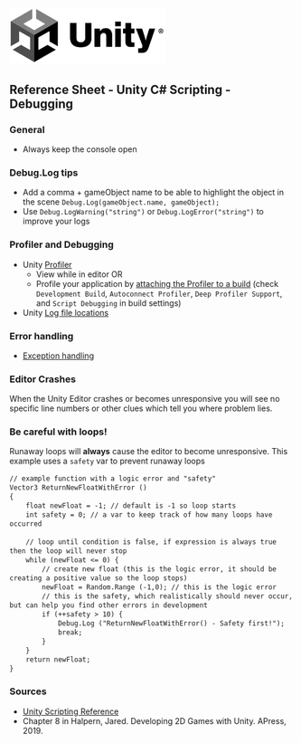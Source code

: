

<img width="275" src="../assets/img/logos/logo-unity-b-w.png">

## Reference Sheet - Unity C# Scripting - Debugging


### General

- Always keep the console open


### Debug.Log tips

- Add a comma + gameObject name to be able to highlight the object in the scene `Debug.Log(gameObject.name, gameObject);`
- Use `Debug.LogWarning("string")` or `Debug.LogError("string")` to improve your logs



### Profiler and Debugging

- Unity [Profiler](https://docs.unity3d.com/Manual/Profiler.html)
	- View while in editor OR
	- Profile your application by [attaching the Profiler to a build](https://docs.unity3d.com/2021.3/Documentation/Manual/profiler-profiling-applications.html) (check `Development Build`, `Autoconnect Profiler`, `Deep Profiler Support`, and `Script Debugging` in build settings)
- Unity [Log file locations](https://docs.unity3d.com/Manual/LogFiles.html)




### Error handling

- [Exception handling](https://forum.unity.com/threads/exception-handling-how-it-work.289511/#post-1910871)






### Editor Crashes

When the Unity Editor crashes or becomes unresponsive you will see no specific line numbers or other clues which tell you where problem lies.



### Be careful with loops!

Runaway loops will **always** cause the editor to become unresponsive. This example uses a `safety` var to prevent runaway loops

```
// example function with a logic error and "safety"
Vector3 ReturnNewFloatWithError ()
{
    float newFloat = -1; // default is -1 so loop starts
    int safety = 0; // a var to keep track of how many loops have occurred

    // loop until condition is false, if expression is always true then the loop will never stop
    while (newFloat <= 0) {
        // create new float (this is the logic error, it should be creating a positive value so the loop stops)
        newFloat = Random.Range (-1,0); // this is the logic error
        // this is the safety, which realistically should never occur, but can help you find other errors in development
        if (++safety > 10) {
            Debug.Log ("ReturnNewFloatWithError() - Safety first!");
            break;
        }
    }
    return newFloat;
}
```



### Sources
- [Unity Scripting Reference](https://docs.unity3d.com/ScriptReference/index.html)
- Chapter 8 in Halpern, Jared. Developing 2D Games with Unity. APress, 2019.

